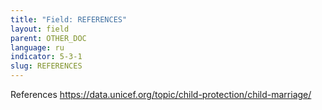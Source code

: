 ```yaml
---
title: "Field: REFERENCES"
layout: field
parent: OTHER_DOC
language: ru
indicator: 5-3-1
slug: REFERENCES
---
```

References
https://data.unicef.org/topic/child-protection/child-marriage/
